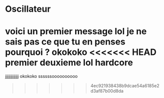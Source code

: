 # Oscillateur
voici un premier message
lol
je ne sais pas ce que tu en penses
pourquoi ?
okokoko
<<<<<<< HEAD
premier
deuxieme
lol
hardcore
=======
jjjjjjjjjjjjj okokoko
ssssssoooooooooo
>>>>>>> 4ec921938438b9dcae54a6185e2d3af87b00d8da
